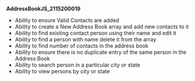 **AddressBookJS_2115200019** 
- Ability to ensure Valid Contacts are added
- Ability to create a New Address Book array and add new contacts to it
- Ability to find existing contact person using their name and edit it
- Ability to find a person with name delete it from the array
- Ability to find number of contacts in the address book 
- Ability to ensure there is no duplicate entry of the same person in the Address Book
- Ability to search person in a particular city or state 
- Ability to view persons by city or state 
